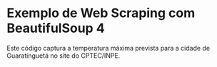 # Exemplo de Web Scraping com BeautifulSoup 4
Este código captura a temperatura máxima prevista para a cidade de Guaratinguetá no site do CPTEC/INPE.
